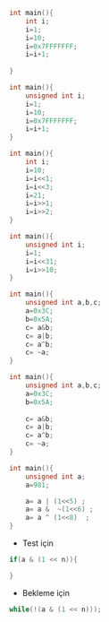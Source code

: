 ```C
int main(){
	int i;
	i=1;
	i=10;
	i=0x7FFFFFFF;
	i=i+1;
	
}

```



```C
int main(){
	unsigned int i;
	i=1;
	i=10;
	i=0x7FFFFFFF;
	i=i+1;	
}

```








```C
int main(){
	int i;
	i=10;
	i=i<<1;
	i=i<<3;
	i=21;
	i=i>>1;
	i=i>>2;	
}

```

```C
int main(){
	unsigned int i;
	i=1;
	i=i<<31;
	i=i>>10;
}

```

```C
int main(){
	unsigned int a,b,c;
	a=0x3C;
	b=0x5A;
	c= a&b;
	c= a|b;
	c= a^b;
	c= ~a;
}

```

```C
int main(){
	unsigned int a,b,c;
	a=0x3C;
	b=0x5A;
	
	c= a&b;
	c= a|b;
	c= a^b;
	c= ~a;
}

```


```C
int main(){
	unsigned int a;
	a=981;

	a= a | (1<<5) ;
	a= a &  ~(1<<6) ;
	a= a ^ (1<<8)  ;
}
```

- Test için 

```C
if(a & (1 << n)){

}
```

- Bekleme için

```C
while(!(a & (1 << n)));
```